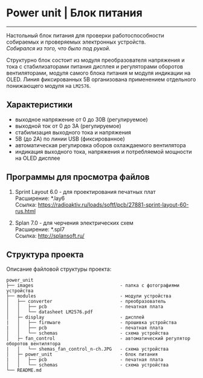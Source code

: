 # Power unit | Блок питания
-----------------

Настольный блок питания для проверки работоспособности собираемых и проверяемых электронных устройств. \
*Собирался из того, что было под рукой.*

Структурно блок состоит из модуля преобразователя напряжения и тока с стабилизаторами питания дисплея и регуляторами оборотов вентиляторами, модуля самого блока питания м модуля индикации на OLED. Линия фиксированных 5В организована применением отдельного понижающего модуля на `LM2576`.

Характеристики
-----------------

- выходное напряжение от 0 до 30В (регулируемое)
- выходной ток от 0 до 3А (регулируемое)
- стабилизация выходного тока и напряжения
- 5В (до 2А) по линии USB (фиксированное)
- автоматическая регулировка оборов охлаждаемого вентилятора
- индикация выходного тока, напряжения и потребляемой мощности на OLED дисплее

Программы для просмотра файлов
-----

1. Sprint Layout 6.0 - для проектирования печатных плат \
Расширение: \*.lay6 \
Ссылка: https://radioaktiv.ru/loads/softf/pcb/27881-sprint-layout-60-rus.html

2. Splan 7.0 - для черчения электрических схем \
Расширение: \*.spl7 \
Ссылка: http://splansoft.ru/

Структура проекта
-----------------

Описание файловой структуры проекта:

    power_unit
    ├── images                                - папка с фотографиями устройства
    ├── modules                               - модули устройства
    │   ├── converter                         - преобразователь
    │   │   ├── pcb                           - печатная плата
    │   │   └── datasheet LM2576.pdf    
    │   ├─ display                            - дисплей
    |   │   ├── firmware                      - прошивка устройства
    |   │   ├── pcb                           - печатная плата
    │   │   └── schemas                       - схема устройства
    │   ├─ fan_control                        - автоматический регулятор оборотов вентилятора
    |   │   └── shemas_fan_control_n-ch.JPG   - схема устройства
    │   ├─ power_unit                         - блок питания
    |   │   ├── pcb                           - печатная плата
    │   │   └── schemas                       - схема устройства
    └── README.md          
